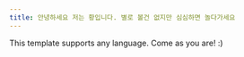 ```yaml
---
title: 안녕하세요 저는 황입니다. 별로 볼건 없지만 심심하면 놀다가세요
---
```


This template supports any language. Come as you are! :)

